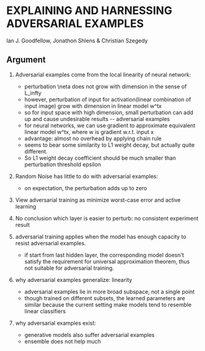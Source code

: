 # EXPLAINING AND HARNESSING ADVERSARIAL EXAMPLES

Ian J. Goodfellow, Jonathon Shlens & Christian Szegedy

## Argument

1. Adversarial examples come from the local linearity of neural network:

    + perturbation \neta does not grow with dimension in the sense of L_infty
    + however, perturbation of input for activation(linear combination of input image) grow with dimension in linear model w^tx
    + so for input space with high dimension, small perturbation can add up and cause undesirable results -- adversarial examples
    + for neural networks, we can use gradient to approximate equivalent linear model w^tx, where w is gradient w.r.t. input x
    + advantage: almost no overhead by applying chain rule
    + seems to bear some similarity to L1 weight decay, but actually quite different. 
    + So L1 weight decay coefficient should be much smaller than perturbation threshold epsilon

2. Random Noise has little to do with adversarial examples:

    + on expectation, the perturbation adds up to zero

3. View adversarial training as minimize worst-case error and active learning

4. No conclusion which layer is easier to perturb: no consistent experiment result

5. adversarial training applies when the model has enough capacity to resist adversarial examples.

    + if start from last hidden layer, the corresponding model doesn't satisfy the requirement for universal approximation theorem, thus not suitable for adversarial training.

6. why adversarial examples generalize: linearity

    + adversarial examples lie in more broad subspace, not a single point
    + though trained on different subsets, the learned parameters are similar because the current setting make models tend to resemble linear classifiers

7. why adversarial examples exist:

    + generative models also suffer adversarial examples
    + ensemble does not help much